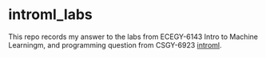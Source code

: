 # introml_labs

This repo records my answer to the labs from ECEGY-6143 Intro to Machine Learningm, and programming question from CSGY-6923 [introml](https://github.com/sdrangan/introml). 




